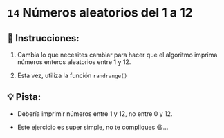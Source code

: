 # `14` Números aleatorios del 1 a 12


## 📝 Instrucciones:

1. Cambia lo que necesites cambiar para hacer que el algoritmo imprima números enteros aleatorios entre 1 y 12.

2. Esta vez, utiliza la función `randrange()`

## 💡 Pista:

- Debería imprimir números entre 1 y 12, no entre 0 y 12.

- Este ejercicio es super simple, no te compliques :smiley:...


